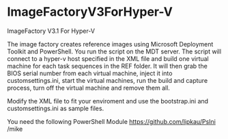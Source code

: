 # ImageFactoryV3ForHyper-V
ImageFactory V3.1 For Hyper-V

The image factory creates reference images using Microsoft Deployment Toolkit and PowerShell.
You run the script on the MDT server. The script will connect to a hyper-v host specified in the XML file and build one virtual machine for each task sequences in the REF folder.
It will then grab the BIOS serial number from each virtual machine, inject it into customsettings.ini, start the virtual machines, run the build and capture process, turn off the virtual machine and remove them all.

Modify the XML file to fit your enviroment and use the bootstrap.ini and customsettings.ini as sample files.

You need the following PowerShell Module https://github.com/lipkau/PsIni
/mike